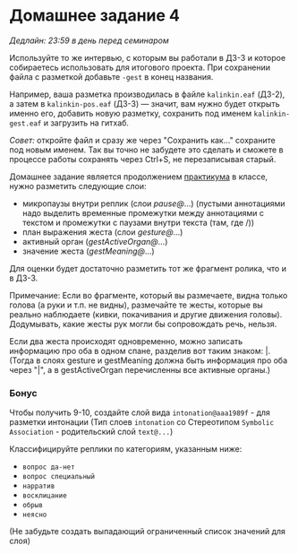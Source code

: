# Домашнее задание 4

*Дедлайн: 23:59 в день перед семинаром*

Используйте то же интервью, с которым вы работали в ДЗ-3 и которое собираетесь использовать для итогового проекта. При сохранении файла с разметкой добавьте `-gest` в конец названия.

Например, ваша разметка производилась в файле `kalinkin.eaf` (ДЗ-2), а затем в `kalinkin-pos.eaf` (ДЗ-3) — значит, вам нужно будет открыть именно его, добавить новую разметку, сохранить под именем `kalinkin-gest.eaf` и загрузить на гитхаб.

*Совет:* откройте файл и сразу же через "Сохранить как..." сохраните под новым именем. Так вы точно не забудете это сделать и сможете в процессе работы сохранять через Ctrl+S, не перезаписывая старый.


Домашнее задание является продолжением [практикума](https://github.com/olesar/lingdata/blob/gh-pages/practicum-elan-intonation.md) в классе, нужно разметить следующие слои:  
* микропаузы внутри реплик (слои _pause@_...)  (пустыми аннотациями надо выделить временные промежутки между аннотациями с текстом и промежутки с паузами внутри текста (там, где /))
* план выражения жеста (слои _gesture@_...)
* активный орган (_gestActiveOrgan@_...)   
* значение жеста (_gestMeaning@_...)  

Для оценки будет достаточно разметить тот же фрагмент ролика, что и в ДЗ-3.

Примечание: Если во фрагменте, который вы размечаете, видна только голова (а руки и т.п. не видны), размечайте те жесты, которые вы реально наблюдаете (кивки, покачивания и другие движения головы).
Додумывать, какие жесты рук могли бы сопровождать речь, нельзя.  

Если два жеста происходят одновременно, можно записать информацию про оба в одном спане, разделив вот таким знаком: |. (Тогда в слоях gesture и gestMeaning должна быть информация про оба через "|", а в gestActiveOrgan перечисленны все активные органы.)


### Бонус

Чтобы получить 9-10, создайте слой вида
`intonation@aaa1989f` - для разметки интонации (Тип слоев `intonation` со Стереотипом `Symbolic Association` - родительский слой `text@...`)

Классифицируйте реплики по категориям, указанным ниже:
* `вопрос да-нет`  
* `вопрос специальный`  
* `нарратив`  
* `восклицание`  
* `обрыв`
* `неясно`

(Не забудьте создать выпадающий ограниченный список значений для слоя)
